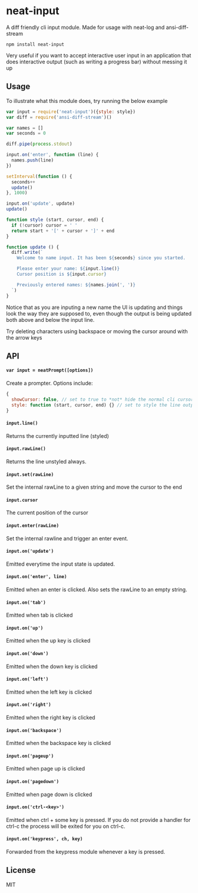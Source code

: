 # neat-input

A diff friendly cli input module. Made for usage with neat-log and ansi-diff-stream

```
npm install neat-input
```

Very useful if you want to accept interactive user input in an application that does interactive
output (such as writing a progress bar) without messing it up

## Usage

To illustrate what this module does, try running the below example

``` js
var input = require('neat-input')({style: style})
var diff = require('ansi-diff-stream')()

var names = []
var seconds = 0

diff.pipe(process.stdout)

input.on('enter', function (line) {
  names.push(line)
})

setInterval(function () {
  seconds++
  update()
}, 1000)

input.on('update', update)
update()

function style (start, cursor, end) {
  if (!cursor) cursor = ' '
  return start + '[' + cursor + ']' + end
}

function update () {
  diff.write(`
    Welcome to name input. It has been ${seconds} since you started.

    Please enter your name: ${input.line()}
    Cursor position is ${input.cursor}

    Previously entered names: ${names.join(', ')}
  `)
}
```

Notice that as you are inputing a new name the UI is updating and things look the way they are supposed to,
even though the output is being updated both above and below the input line.

Try deleting characters using backspace or moving the cursor around with the arrow keys

## API

#### `var input = neatPrompt([options])`

Create a prompter. Options include:

``` js
{
  showCursor: false, // set to true to *not* hide the normal cli cursor while running the program
  style: function (start, cursor, end) {} // set to style the line output (default is not style)
}
```

#### `input.line()`

Returns the currently inputted line (styled)

#### `input.rawLine()`

Returns the line unstyled always.

#### `input.set(rawLine)`

Set the internal rawLine to a given string and move the cursor to the end

#### `input.cursor`

The current position of the cursor

#### `input.enter(rawLine)`

Set the internal rawline and trigger an enter event.

#### `input.on('update')`

Emitted everytime the input state is updated.

#### `input.on('enter', line)`

Emitted when an enter is clicked. Also sets the rawLine to an empty string.

#### `input.on('tab')`

Emitted when tab is clicked

#### `input.on('up')`

Emitted when the up key is clicked

#### `input.on('down')`

Emitted when the down key is clicked

#### `input.on('left')`

Emitted when the left key is clicked

#### `input.on('right')`

Emitted when the right key is clicked

#### `input.on('backspace')`

Emitted when the backspace key is clicked

#### `input.on('pageup')`

Emitted when page up is clicked

#### `input.on('pagedown')`

Emitted when page down is clicked

#### `input.on('ctrl-<key>')`

Emitted when ctrl + some key is pressed.
If you do not provide a handler for ctrl-c the process will be exited for you
on ctrl-c.

#### `input.on('keypress', ch, key)`

Forwarded from the keypress module whenever a key is pressed.

## License

MIT

